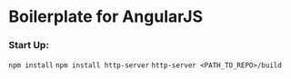 Boilerplate for AngularJS
=========================

<h3>Start Up:</h3>

`npm install`
`npm install http-server`
`http-server <PATH_TO_REPO>/build`